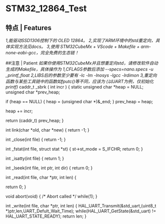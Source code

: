 # STM32_12864_Test
## 特点 | Features 
*1,能驱动SSD1306控制下的 OLED 12864。*
*2,实现了ARM环境中的std重定向，具体实现方法见docs。*
*3,使用 STM32CubeMx + VScode + Makefile + arm-none-eabi-gcc，完全免费的生态链！*

##注意 | Patient 
*如果你使用STM32CubeMx并且想重定向std，请修改软件自动生成的Makefile，具体操作为*
*1,CFLAGS参数后添加 --specs=nano.specs -u _printf_float*
*2,LIBS后的参数至少要有 -lc -lm -lnosys -lgcc -lrdimon*
*3,重定向函数与某些工具链中的函数如fputc()等不同，应该为 (以UART为例，仅初始化printf)*
caddr_t _sbrk ( int incr )
{
  static unsigned char *heap = NULL;
  unsigned char *prev_heap;

  if (heap == NULL) {
    heap = (unsigned char *)&_end;
  }
  prev_heap = heap;

  heap += incr;

  return (caddr_t) prev_heap;
}

int link(char *old, char *new) {
  return -1;
}

int _close(int file)
{
  return -1;
}

int _fstat(int file, struct stat *st)
{
  st->st_mode = S_IFCHR;
  return 0;
}

int _isatty(int file)
{
  return 1;
}

int _lseek(int file, int ptr, int dir)
{
  return 0;
}

int _read(int file, char *ptr, int len)
{

  return 0;
}

void abort(void)
{
  /* Abort called */
  while(1);
}
          
int _write(int file, char *ptr, int len)
{
  HAL_UART_Transmit(&std_uart,(uint8_t *)ptr,len,UART_Defult_Wait_Time);
  while(HAL_UART_GetState(&std_uart) != HAL_UART_STATE_READY);
  return len;
}
